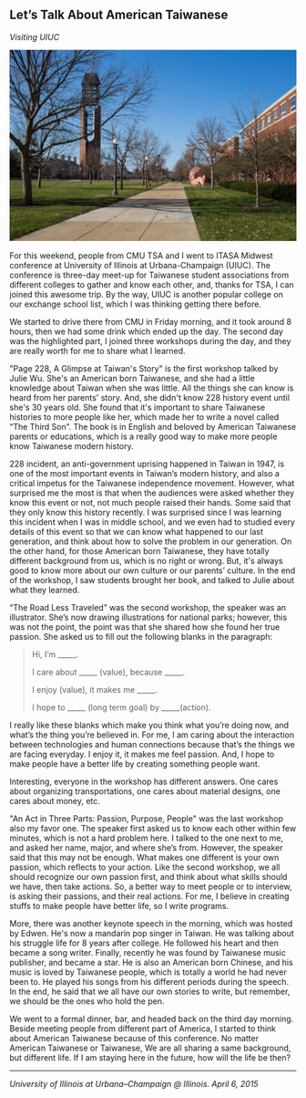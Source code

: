 ## Let’s Talk About American Taiwanese

*Visiting UIUC*

![](../../images/taiwanese.jpg)

For this weekend, people from CMU TSA and I went to ITASA Midwest conference at University of Illinois at Urbana-Champaign (UIUC). The conference is three-day meet-up for Taiwanese student associations from different colleges to gather and know each other, and, thanks for TSA, I can joined this awesome trip. By the way, UIUC is another popular college on our exchange school list, which I was thinking getting there before.

We started to drive there from CMU in Friday morning, and it took around 8 hours, then we had some drink which ended up the day. The second day was the highlighted part, I joined three workshops during the day, and they are really worth for me to share what I learned.

"Page 228, A Glimpse at Taiwan's Story" is the first workshop talked by Julie Wu. She's an American born Taiwanese, and she had a little knowledge about Taiwan when she was little. All the things she can know is heard from her parents' story. And, she didn't know 228 history event until she's 30 years old. She found that it's important to share Taiwanese histories to more people like her, which made her to write a novel called “The Third Son”. The book is in English and beloved by American Taiwanese parents or educations, which is a really good way to make more people know Taiwanese modern history.

228 incident, an anti-government uprising happened in Taiwan in 1947, is one of the most important events in Taiwan’s modern history, and also a critical impetus for the Taiwanese independence movement. However, what surprised me the most is that when the audiences were asked whether they know this event or not, not much people raised their hands. Some said that they only know this history recently. I was surprised since I was learning this incident when I was in middle school, and we even had to studied every details of this event so that we can know what happened to our last generation, and think about how to solve the problem in our generation. On the other hand, for those American born Taiwanese, they have totally different background from us, which is no right or wrong. But, it's always good to know more about our own culture or our parents’ culture. In the end of the workshop, I saw students brought her book, and talked to Julie about what they learned.

“The Road Less Traveled” was the second workshop, the speaker was an illustrator. She’s now drawing illustrations for national parks; however, this was not the point, the point was that she shared how she found her true passion. She asked us to fill out the following blanks in the paragraph:

> Hi, I’m \_\_\_\_\_.
>
> I care about \_\_\_\_\_ (value), because \_\_\_\_\_.
>
> I enjoy (value), it makes me \_\_\_\_\_.
>
> I hope to \_\_\_\_\_ (long term goal) by \_\_\_\_\_(action).

I really like these blanks which make you think what you’re doing now, and what’s the thing you’re believed in. For me, I am caring about the interaction between technologies and human connections because that’s the things we are facing everyday. I enjoy it, it makes me feel passion. And, I hope to make people have a better life by creating something people want.


Interesting, everyone in the workshop has different answers. One cares about organizing transportations, one cares about material designs, one cares about money, etc.

"An Act in Three Parts: Passion, Purpose, People" was the last workshop also my favor one. The speaker first asked us to know each other within few minutes, which is not a hard problem here. I talked to the one next to me, and asked her name, major, and where she’s from. However, the speaker said that this may not be enough. What makes one different is your own passion, which reflects to your action. Like the second workshop, we all should recognize our own passion first, and think about what skills should we have, then take actions. So, a better way to meet people or to interview, is asking their passions, and their real actions. For me, I believe in creating stuffs to make people have better life, so I write programs.

More, there was another keynote speech in the morning, which was hosted by Edwen. He's now a mandarin pop singer in Taiwan. He was talking about his struggle life for 8 years after college. He followed his heart and then became a song writer. Finally, recently he was found by Taiwanese music publisher, and became a star. He is also an American born Chinese, and his music is loved by Taiwanese people, which is totally a world he had never been to. He played his songs from his different periods during the speech. In the end, he said that we all have our own stories to write, but remember, we should be the ones who hold the pen.

We went to a formal dinner, bar, and headed back on the third day morning. Beside meeting people from different part of America, I started to think about American Taiwanese because of this conference. No matter American Taiwanese or Taiwanese, We are all sharing a same background, but different life. If I am staying here in the future, how will the life be then?

---

*University of Illinois at Urbana–Champaign @ Illinois. April 6, 2015*
